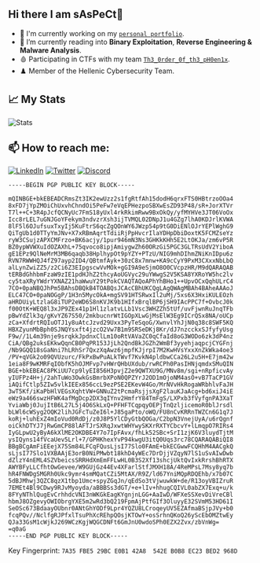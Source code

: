 ## Hi there I am sAsPeCt👋

- 🔭 I'm currently working on my [`personal portfolio`](https://saspectcave.net).
- 🌱 I’m currently reading into **Binary Exploitation**, **Reverse Engineering & Malware Analysis**.
- 🩸 Participating in CTFs with my team [`Th3_0rder_0f_th3_pH0en1x`](https://ctftime.org/team/149880).
- ♟️ Member of the Hellenic Cybersecurity Team.

## 📈 My Stats
<a align="left"> ![Stats](https://github-readme-stats.vercel.app/api?username=sAsPeCt488) </a>

## 📫 How to reach me:
 
 <a href="https://www.linkedin.com/in/athanasios-mitragkas/"> ![LinkedIn](https://img.shields.io/badge/LinkedIn-0077B5?style=for-the-badge&logo=linkedin&logoColor=white)</a>
 <a href="https://twitter.com/saspect488"> ![Twitter](https://img.shields.io/badge/Twitter-1DA1F2?style=for-the-badge&logo=twitter&logoColor=white)</a>
 <a href="https://discordapp.com/users/175247178879467521"> ![Discord](https://img.shields.io/badge/Discord-7289DA?style=for-the-badge&logo=discord&logoColor=white)</a>

```
-----BEGIN PGP PUBLIC KEY BLOCK-----

mQINBGE+bkEBEADCRmsZt3IK2ewUzz2s1fgRtfAh15dodH6qrxFTS0HBtrzoOOa4
8xFD7jYpZMOiChUxvhChndOi5PeFw7eVqEPHezpoSBXwEsZD93P48/sR+JorXTVr
T7l++C+3R4pJcfQCNyUc7FmS18yUxl4rkRkimRww9BxOkQy/yfMYHVe3JT06VoOx
Icc8rLEL7uGNJGoYFekym3ndvzrXsh3ijTVMQL02DNpJ1u4GZg7lhA0KDJrlKVWA
8lF5l6OJufsuxTxyIj5KuFtrS6qcZgQOnWY6JWzp54p9tG0DiENlOJrYEPlWghG9
QiTgUb1d0TTyYmJNv+X7xRBmAqrtTdiiRjPpHvcrIlaYDHpDbiDoxtK5FCMZseYz
ryW3CSujzAPXCMFrzo+BK6acjy/1pur946mN3Ns3GHKkKHh5E2LtOKJa/zm6vP5R
BZ0ypWVWXuIdOZAXhL+75qvoco8ipjAmiygwZh60ORzGi5PGC3GLTRsUdV2YiboA
gE1EPz9QlNeMrM3MB6qaqb38HplhypOt9pYZY+PTzU/NIG9mhDIhmZNiKnIDpu6z
RVN7RWWHQJ4fZ97ayp2ID4/QBtmfAyk+30zC8x7mnw+KA9cCyY9PxM3CXxxNbLbQ
alLynZwiZZ5/z2Ci6Z3EIpgscwVvMOk+gGI9A9eSjmO8O0CVcpzHR/M9dQARAQAB
tERBdGhhbmFzaW9zIE1pdHJhZ2thcyAoUGVyc29uYWwgS2V5KSA8YXRoYW5hc2lv
cy5taXRyYWdrYXNAZ21haWwuY29tPokCVAQTAQoAPhYhBHo1++UpvOCxQqhULrC4
7CO+0paNBQJhPm5BAhsDBQkB4TOABQsJCAcCBhUKCQgLAgQWAgMBAh4BAheAAAoJ
ELC47CO+0paNOGgP/1H3n5MycOkA+mgSV91HTSRwxIl2uMj/5xs6X3HxiKULEOzh
aHRDUiyLtzlaG8iTUP2eWD6S8nKVJK9b1HIfxBrqlBP6jSH9IAcPPC7f+OvbcJ0k
f00OtK+WEQ8l3xJP9ZEx41p1Hl1zlatvLLb1Vsc3WHZZh5tUf/uvFjwnRuJnqTFb
pBwYdZlk3q/gKvYZ67S50/2mkbucnrWtIGOpXLwGjMsElW3Eg9ICrQSx8NA/oUCp
zCa+XfdrtRQIuOTJ1y8uAtcJzvd29Uxx3PyTeSqoG/XwnvlYhJjN0q38c8SWF5KQ
HBXZyunMbBph0SJNQYsxft4jzcO2Vw7B1m9SRSeDKj8Kr/dJ7nzcckxSJfyfyUsg
F9w//1L4m39nje9srqkkJpdnxClLm10oRtVAVaZC0qCfaId8oG3WODo6zk3dP4nz
CiA/QBg2uksEKkwQqnCB0PqPR153JjLh2QndBkJGZh2WmBf3yyehjaqpcjCYGFnj
/Nb9GQQ18sGaNni7hLRhSr7QxzXqAwz6jmpfKJjrpI7M2KwHVsYxxXnZkWka4oe3
/PV+qVGk2o09QVUzurc/FkPxBwPuALkTWvf7KvkN4pldbwCCa26L2u5H+E7jm42w
1eia8F9wKMRFqIObfK5hOJMFvp7vHWrQHbUXdub/rwRCPh0PasIHNjqmdxSMuQIN
BGE+bkEBEAC8PKiUU7cp9lyEI856H3pvjZ2e9QWTXU9G/MNv8m/sgi+nRpficvAy
yIUFPz4H+j/2ahTuWo3OwkGsBmrbXPoN0QPZYrJ2OD1mOjoNM4asO+vB7TaCP1GV
iAQifCtlp5ZIw5vlkIEEx856ccL9ezPSE2EKevW4Go/MrNVvHkRogaWRbhlvFaJH
3wT5Kf/iKaPbHlVEGsXqhtVW+GNNuZ2tPcmaRsjjsXgF2lauKJaAcg+bd6xiJ4iE
eWz9a466swzHFWK4afMgDcp2DX3qIYnv2HmfrY84TmFgS/LXPxb3fVyfgnPA3XaT
YviaWbj0JujItB6L27L5j4O6SkLxQ+PFHFTCqpqyOEPjTnQzljicemoR0blJrsdl
bLWl6cWSyg2OQK2lihJGFcTuZeI6l+J85gaPto/oWQ/FU8nCvKRRnTWZCn6G1q7J
koRj+luhExZ4mIoVud0RdDj/z0J8P5YlCDyGtbQOGa/C2bpN3VnejUyA/u6rQgnf
oiCkhDTYJ7jRwGmCP88lAFTJrSXRqJxwtWHYwySKXrRXTYCbcvY+lLmqpO7RIRs4
IyGLpwU2yByA6kXlME2OKDBE4Y7o7IpFAvx/fhLk52SBc+SrI1zjK6V3luydTjtM
ysIQyns14fVcaUev5Lrl+7/GPHKhexYvP94kwgU3itQ0Uqs3rc78CQARAQABiQI8
BBgBCgAmFiEEejX75Sm84LFCqFQusLjsI77Slo0FAmE+bkECGwwFCQHhM4AACgkQ
sLjsI77Slo1VXBAAjE3orB0NiPMwbt18khD4yWEc7DrDjjVZqyN7lS1uSvAIwDwb
dZlzY4nEML4SZVbeicsSRRHdXmEmFFLwHL0B3S2Xf13shcjUktQvIxkRrshBhRTX
AWYBFyLLCfhtOwGevee/W9GUjGz44Ev4XFarlStfJMXH18A/4ReMPsL7Msy8yq7b
hR4FNWDgSMGRh0Ukc9ymr4smMQatCZi5MtAX/R9Z/ld67YniMQpRDQEhb/x7b07C
5dBJMhwj3QZC8qzX1tbp1Umc+spyZGqJn/qEdSo3tVjwuwkW+de/R13oyVBIZruR
7EMEt4Bl9CDwy9RJvMyoyda/aBBBSs3dGT/+e+lIv+hhugCQIVL0abZX7Exq+u/k
8FYyNThlQugEvCrhhdcVNI3nWKGkEagKYgnjnLGG+AaIwD/WFXeSSXevDiVreCBl
hbmJ8OZgevyOWIObrgYXE5m2wRd3bQ219FpmAjPtfGIf3OluyyE32SVmM53HD61I
SeOSc673BdaayOUbnr0ANtGhYODf9Lpr4YQZU8LCroqeyUV5EZAfmaBSjpJVy+b0
fcqPQv//NclfgRJPfxlTsuPhXcREhpQOsjKTOwY+osSrhnQKoQ26yScEbOMZtwEy
QJa33GsM1cWjkJ269WCzKgjWQGCDNFt6GmJnU0wdoSPh0EZX2Zvx/zbVnWg=
=q0aG
-----END PGP PUBLIC KEY BLOCK-----
```
Key Fingerprint: `7A35 FBE5 29BC E0B1 42A8  542E B0B8 EC23 BED2 968D`
